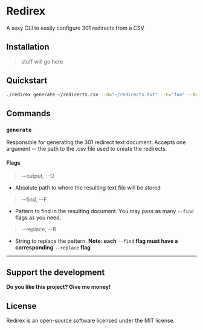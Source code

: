 # Redirex
A sexy CLI to easily configure 301 redirects from a CSV

## Installation
> stuff will go here

## Quickstart
```bash
./redirex generate ~/redirects.csv --O="~/redirects.txt" --F="foo" --R="bar"
```

## Commands
### `generate`
Responsible for generating the 301 redirect text document. Accepts one argument -- the path to the .csv file used to create the redirects.
#### Flags
> --output, --O
- Absolute path to where the resulting text file will be stored

> --find, --F
- Pattern to find in the resulting document. You may pass as many `--find` flags as you need.

> --replace, --R
- String to replace the pattern. **Note: each** `--find` **flag must have a corresponding** `--replace` **flag**

------
## Support the development
**Do you like this project? Give me money!**

## License

Redirex is an open-source software licensed under the MIT license.
